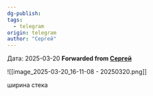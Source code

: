 ```yaml
---
dg-publish: 
tags:
  - telegram
origin: telegram
author: "Сергей"
---
```


Дата:  2025-03-20
**Forwarded from [Сергей](https://t.me/ssmorodin)**

![[image_2025-03-20_16-11-08 - 20250320.png]]

ширина стека